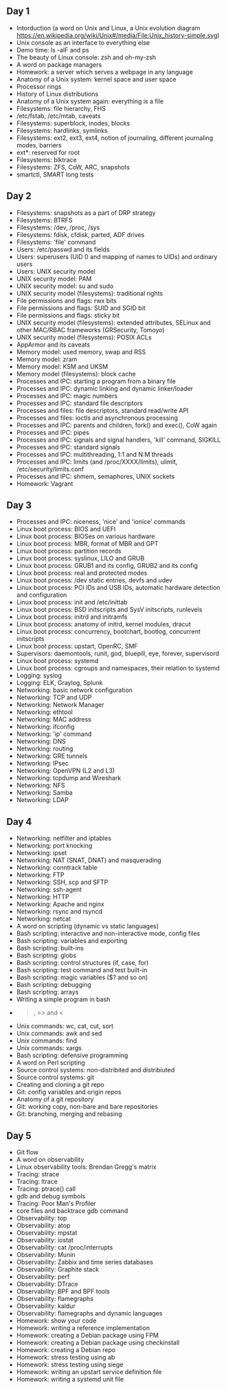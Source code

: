 ## Day 1
* Intorduction (a word on Unix and Linux, a Unix evolution diagram https://en.wikipedia.org/wiki/Unix#/media/File:Unix_history-simple.svg)
* Unix console as an interface to everything else
* Demo time: ls -alF and ps
* The beauty of Linux console: zsh and oh-my-zsh
* A word on package managers
* Homework: a server which serves a webpage in any language
* Anatomy of a Unix system: kernel space and user space
* Processor rings
* History of Linux distributions
* Anatomy of a Unix system again: everything is a file
* Filesystems: file hierarchy, FHS
* /etc/fstab, /etc/mtab, caveats
* Filesystems: superblock, inodes, blocks
* Filesystems: hardlinks, symlinks
* Filesystems: ext2, ext3, ext4, notion of journaling, different journaling modes, barriers
* ext\*: reserved for root
* Filesystems: blktrace
* Filesystems: ZFS, CoW, ARC, snapshots
* smartctl, SMART long tests

## Day 2
* Filesystems: snapshots as a part of DRP strategy
* Filesystems: BTRFS
* Filesystems: /dev, /proc, /sys
* Filesystems: fdisk, cfdisk, parted, ADF drives
* Filesystems: 'file' command
* Users: /etc/passwd and its fields
* Users: superusers (UID 0 and mapping of names to UIDs) and ordinary users
* Users: UNIX security model
* UNIX security model: PAM
* UNIX security model: su and sudo
* UNIX security model (filesystems): traditional rights
* File permissions and flags: rwx bits
* File permissions and flags: SUID and SGID bit
* File permissions and flags: sticky bit
* UNIX security model (filesystems): extended attributes, SELinux and other MAC/RBAC frameworks (GRSecurity, Tomoyo)
* UNIX security model (filesystems): POSIX ACLs
* AppArmor and its caveats
* Memory model: used memory, swap and RSS
* Memory model: zram
* Memory model: KSM and UKSM
* Memory model (filesystems): block cache
* Processes and IPC: starting a program from a binary file
* Processes and IPC: dynamic linking and dynamic linker/loader
* Processes and IPC: magic numbers
* Processes and IPC: standard file descriptors
* Processes and files: file descriptors, standard read/write API
* Processes and files: ioctls and asynchronous processing
* Processes and IPC: parents and children, fork() and exec(), CoW again
* Processes and IPC: pipes
* Processes and IPC: signals and signal handlers, 'kill' command, SIGKILL
* Processes and IPC: standard signals
* Processes and IPC: multithreading, 1:1 and N:M threads
* Processes and IPC: limits (and /proc/XXXX/limits), ulimit, /etc/security/limits.conf
* Processes and IPC: shmem, semaphores, UNIX sockets
* Homework: Vagrant

## Day 3

* Processes and IPC: niceness, 'nice' and 'ionice' commands
* Linux boot process: BIOS and UEFI
* Linux boot process: BIOSes on various hardware
* Linux boot process: MBR, format of MBR and GPT
* Linux boot process: partition records
* Linux boot process: syslinux, LILO and GRUB
* Linux boot process: GRUB1 and its config, GRUB2 and its config
* Linux boot process: real and protected modes
* Linux boot process: /dev static entries, devfs and udev
* Linux boot process: PCI IDs and USB IDs, automatic hardware detection and configuration
* Linux boot process: init and /etc/inittab
* Linux boot process: BSD initscripts and SysV initscripts, runlevels
* Linux boot process: initrd and initramfs
* Linux boot process: anatomy of initrd, kernel modules, dracut
* Linux boot process: concurrency, bootchart, bootlog, concurrent initscripts
* Linux boot process: upstart, OpenRC, SMF
* Supervisors: daemontools, runit, god, bluepill, eye, forever, supervisord
* Linux boot process: systemd
* Linux boot process: cgroups and namespaces, their relation to systemd
* Logging: syslog
* Logging: ELK, Graylog, Splunk
* Networking: basic network configuration
* Networking: TCP and UDP
* Networking: Network Manager
* Networking: ethtool
* Networking: MAC address
* Networking: ifconfig
* Networking: 'ip' command
* Networking: DNS
* Networking: routing
* Networking: GRE tunnels
* Networking: IPsec
* Networking: OpenVPN (L2 and L3)
* Networking: tcpdump and Wireshark
* Networking: NFS
* Networking: Samba
* Networking: LDAP

## Day 4
* Networking: netfilter and iptables
* Networking: port knocking
* Networking: ipset
* Networking: NAT (SNAT, DNAT) and masquerading
* Networking: conntrack table
* Networking: FTP
* Networking: SSH, scp and SFTP
* Networking: ssh-agent
* Networking: HTTP
* Networking: Apache and nginx
* Networking: rsync and rsyncd
* Networking: netcat
* A word on scripting (dynamic vs static languages)
* Bash scripting: interactive and non-interactive mode, config files
* Bash scripting: variables and exporting
* Bash scripting: built-ins
* Bash scripting: globs
* Bash scripting: control structures (if, case, for)
* Bash scripting: test command and test built-in
* Bash scripting: magic variables ($? and so on)
* Bash scripting: debugging
* Bash scripting: arrays
* Writing a simple program in bash
* >, >> and <
* Unix commands: wc, cat, cut, sort
* Unix commands: awk and sed 
* Unix commands: find
* Unix commands: xargs
* Bash scripting: defensive programming
* A word on Perl scripting
* Source control systems: non-distribited and distribiuted
* Source control systems: git
* Creating and cloning a git repo
* Git: config variables and origin repos
* Anatomy of a git repository
* Git: working copy, non-bare and bare repositories
* Git: branching, merging and rebasing

## Day 5
* Git flow
* A word on observability
* Linux observability tools: Brendan Gregg's matrix
* Tracing: strace
* Tracing: ltrace
* Tracing: ptrace() call
* gdb and debug symbols
* Tracing: Poor Man's Profiler
* core files and backtrace gdb command
* Observability: top
* Observability: atop
* Observability: mpstat
* Observability: iostat
* Observability: cat /proc/interrupts
* Observability: Munin
* Observability: Zabbix and time series databases
* Observability: Graphite stack
* Observability: perf
* Observability: DTrace
* Observability: BPF and BPF tools
* Observability: flamegraphs
* Observability: kaldur
* Observability: flamegraphs and dynamic languages
* Homework: show your code
* Homework: writing a reference implementation
* Homework: creating a Debian package using FPM
* Homework: creating a Debian package using checkinstall
* Homework: creating a Debian repo
* Homework: stress testing using ab
* Homework: stress testing using siege
* Homework: writing an upstart service definition file
* Homework: writing a systemd unit file
